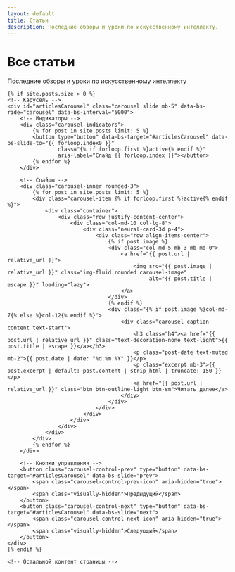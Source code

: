 ```yaml
---
layout: default
title: Статьи
description: Последние обзоры и уроки по искусственному интеллекту.
---
```


<div class="container py-4">
    <h1 class="text-center mb-2">Все статьи</h1>
    <p class="text-center mb-5">Последние обзоры и уроки по искусственному интеллекту</p>

    {% if site.posts.size > 0 %}
    <!-- Карусель -->
    <div id="articlesCarousel" class="carousel slide mb-5" data-bs-ride="carousel" data-bs-interval="5000">
        <!-- Индикаторы -->
        <div class="carousel-indicators">
            {% for post in site.posts limit: 5 %}
            <button type="button" data-bs-target="#articlesCarousel" data-bs-slide-to="{{ forloop.index0 }}" 
                    class="{% if forloop.first %}active{% endif %}" 
                    aria-label="Слайд {{ forloop.index }}"></button>
            {% endfor %}
        </div>

        <!-- Слайды -->
        <div class="carousel-inner rounded-3">
            {% for post in site.posts limit: 5 %}
            <div class="carousel-item {% if forloop.first %}active{% endif %}">
                <div class="container">
                    <div class="row justify-content-center">
                        <div class="col-md-10 col-lg-8">
                            <div class="neural-card-3d p-4">
                                <div class="row align-items-center">
                                    {% if post.image %}
                                    <div class="col-md-5 mb-3 mb-md-0">
                                        <a href="{{ post.url | relative_url }}">
                                            <img src="{{ post.image | relative_url }}" class="img-fluid rounded carousel-image" 
                                                 alt="{{ post.title | escape }}" loading="lazy">
                                        </a>
                                    </div>
                                    {% endif %}
                                    <div class="{% if post.image %}col-md-7{% else %}col-12{% endif %}">
                                        <div class="carousel-caption-content text-start">
                                            <h3 class="h4"><a href="{{ post.url | relative_url }}" class="text-decoration-none text-light">{{ post.title | escape }}</a></h3>
                                            <p class="post-date text-muted mb-2">{{ post.date | date: "%d.%m.%Y" }}</p>
                                            <p class="excerpt mb-3">{{ post.excerpt | default: post.content | strip_html | truncate: 150 }}</p>
                                            <a href="{{ post.url | relative_url }}" class="btn btn-outline-light btn-sm">Читать далее</a>
                                        </div>
                                    </div>
                                </div>
                            </div>
                        </div>
                    </div>
                </div>
            </div>
            {% endfor %}
        </div>

        <!-- Кнопки управления -->
        <button class="carousel-control-prev" type="button" data-bs-target="#articlesCarousel" data-bs-slide="prev">
            <span class="carousel-control-prev-icon" aria-hidden="true"></span>
            <span class="visually-hidden">Предыдущий</span>
        </button>
        <button class="carousel-control-next" type="button" data-bs-target="#articlesCarousel" data-bs-slide="next">
            <span class="carousel-control-next-icon" aria-hidden="true"></span>
            <span class="visually-hidden">Следующий</span>
        </button>
    </div>
    {% endif %}

    <!-- Остальной контент страницы -->
</div>
